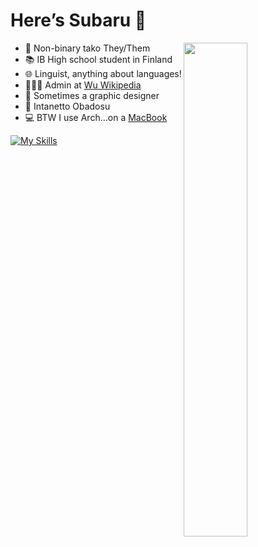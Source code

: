 # Here’s Subaru 🐙
<a href="https://github.com/Subarupan?tab=repositories" >
  <img align=right width="45%" src="https://github-readme-stats.vercel.app/api?username=Subarupan&show_icons=true&theme=default" />
</a>

- 🌠 Non-binary tako They/Them
- 📚 IB High school student in Finland
- 🌐 Linguist, anything about languages!
- 🧑🏼‍💼 Admin at [Wu Wikipedia](https://wuu.wikipedia.org)
- 🎨 Sometimes a graphic designer
- 💊 Intanetto Obadosu
- 💻 BTW I use Arch...on a [MacBook](https://github.com/AsahiLinux)

[![My Skills](https://skillicons.dev/icons?i=linux,html,python,css,cpp,git,md,ps,ai,twitter)](https://skillicons.dev)
